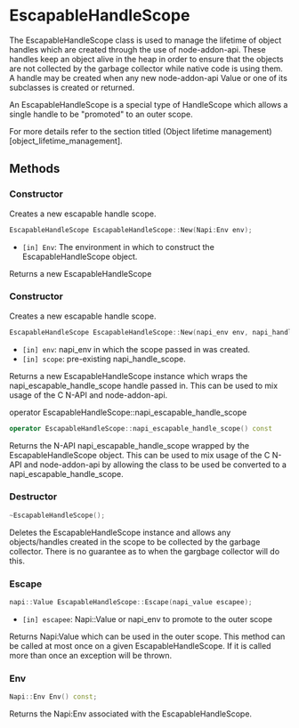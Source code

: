# EscapableHandleScope

The EscapableHandleScope class is used to manage the lifetime of object handles
which are created through the use of node-addon-api. These handles
keep an object alive in the heap in order to ensure that the objects
are not collected by the garbage collector while native code is using them.
A handle may be created when any new node-addon-api Value or one
of its subclasses is created or returned.

An EscapableHandleScope is a special type of HandleScope
which allows a single handle to be "promoted" to an outer scope.

For more details refer to the section titled
(Object lifetime management)[object_lifetime_management].

## Methods

### Constructor

Creates a new escapable handle scope.

```cpp
EscapableHandleScope EscapableHandleScope::New(Napi:Env env);
```

- `[in] Env`: The environment in which to construct the EscapableHandleScope object.

Returns a new EscapableHandleScope

### Constructor

Creates a new escapable handle scope.

```cpp
EscapableHandleScope EscapableHandleScope::New(napi_env env, napi_handle_scope scope);
```

- `[in] env`: napi_env in which the scope passed in was created.
- `[in] scope`: pre-existing napi_handle_scope.

Returns a new EscapableHandleScope instance which wraps the
napi_escapable_handle_scope handle passed in. This can be used
to mix usage of the C N-API and node-addon-api.

operator EscapableHandleScope::napi_escapable_handle_scope

```cpp
operator EscapableHandleScope::napi_escapable_handle_scope() const
```

Returns the N-API napi_escapable_handle_scope wrapped by the EscapableHandleScope object.
This can be used to mix usage of the C N-API and node-addon-api by allowing
the class to be used be converted to a napi_escapable_handle_scope.

### Destructor
```cpp
~EscapableHandleScope();
```

Deletes the EscapableHandleScope instance and allows any objects/handles created
in the scope to be collected by the garbage collector. There is no
guarantee as to when the gargbage collector will do this.

### Escape

```cpp
napi::Value EscapableHandleScope::Escape(napi_value escapee);
```

- `[in] escapee`: Napi::Value or napi_env to promote to the outer scope

Returns Napi:Value which can be used in the outer scope. This method can
be called at most once on a given EscapableHandleScope. If it is called
more than once an exception will be thrown.

### Env

```cpp
Napi::Env Env() const;
```

Returns the Napi:Env associated with the EscapableHandleScope.
